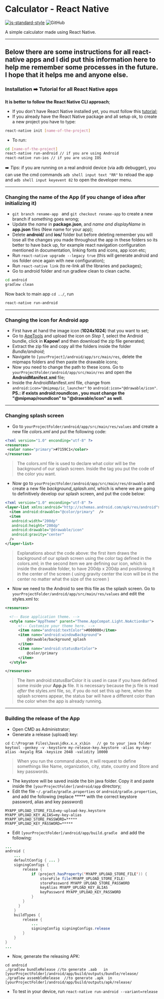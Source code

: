 # Calculator - React Native
[![js-standard-style](https://img.shields.io/badge/code%20style-standard-brightgreen.svg?style=flat)](https://github.com/feross/standard)
![GitHub](https://img.shields.io/github/license/Guilospanck/calculator-react-native)

A simple calculator made using React Native.

---

## Below there are some instructions for all react-native apps and I did put this information here to help me remember some processes in the future. I hope that it helps me and anyone else.

### Installation :arrow_right: Tutorial for all React Native apps
<b>It is better to follow the React Native CLI approach</b>;
- If you don't have React Native installed yet, you must follow this [tutorial](https://facebook.github.io/react-native/docs/getting-started);  
- If you already have the React Native package and all setup ok, to create a new project you have to type:
```bash
react-native init [name-of-the-project]
```
- To run:
```bash
cd [name-of-the-project]
react-native run-android // if you are using Android
react-native run-ios // if you are using IOS
```
:arrow_right: _*Tips*_: if you are running on a real android device (via adb debugger), you can use the cmd commands ```adb shell input text "RR"``` to reload the app and ```adb shell input keyevent 82``` to open the developer menu.

---

### Changing the name of the App (if you change of idea after initializing it)
 - ```git branch rename-app ``` and ``` git checkout rename-app ``` to create a new branch if something goes wrong;
 - Update the <i>name</i> in <b>package.json</b>, and <i>name and displayName</i> in <b>app.json</b> files (New name for your app);
 - Delete <b>android/</b> and <b>ios/</b> folder but before deleting remember you will lose all the changes you made throughout the app in these folders so its better to have back up, for example react navigation configuration mentioned in documentation, linking fonts and icons, app icon etc;
 - Run ``` react-native upgrade --legacy true ``` (this will generate android and ios folder once again with new configuration);
 - Run ``` react-native link ``` (to re-link all the libraries and packages);
 - Go to android folder and run gradlew clean to clean cache.
 ```bash
 cd android 
 gradlew clean 
 ```
Now back to main app <code>cd ../</code>, run
```bash
react-native run-android
```

---
 
 ### Changing the icon for Android app
  - First have at hand the image icon (<b>1024x1024</b>) that you want to set;
  - Go to [ApeTools](https://apetools.webprofusion.com/#/tools/imagegorilla) and upload the icon on <i>Step 1</i>, select the Android bundle, click in <b>Kapow!</b> and then download the zip file generated;
  - Extract the zip file and copy all the folders inside the folder <i>Bundle/android</i>;
  - Navigate to ``` [yourProject]/android/app/src/main/res ```, delete the mipmaps folders and then paste the drawable icons;
  - Now you need to change the path to these icons. Go to ``` yourProjectFolder/android/app/src/main/res ``` and open the <b>AndroidManifest.xml</b> file;
  - Inside the AndroidManifest.xml file, change from ``` android:icon="@mipmap/ic_launcher" ``` to ``` android:icon="@drawable/icon" ```. <b>PS.: if exists android:roundIcon , you must change the "@mipmap/roundIcon" to "@drawable/icon" as well</b>.
  
  ---
  
  ### Changing splash screen
  - Go to ``` yourProjectFolder/android/app/src/main/res/values ``` and create a new file <i>colors.xml</i> and put the following code:
  ```xml
  <?xml version="1.0" enconding="utf-8" ?>
  <resources>
   <color name="primary">#7159C1</color>
  </resources>
  ```
  > The colors.xml file is used to declare what color will be the background of our splash screen. Inside the tag <color></color> you put the code of the color you want.
  - Now go to ``` yourProjectFolder/android/app/src/main/res/drawable ``` and create a new file <i>background_splash.xml</i>, which is where we are going to definitively develop our splash screen, and put the code below:
  ```xml
  <?xml version="1.0" enconding="utf-8" ?>
  <layer-list xmlns:android="http://schemas.android.com/apk/res/android">
    <item android:drawable="@color/primary"  />
    <item 
     android:width="200dp"
     android:height="200dp"
     android:drawable="@drawable/icon"
     android:gravity="center"    
    />   
  </layer-list>  
  ```
  > Explanations about the code above: the first item draws the background of our splash screen using the color tag defined in the colors.xml; in the second item we are defining our icon, which is inside the drawable folder, to have 200dp x 200dp and positioning it in the center of the screen ( using gravity center the icon will be in the center no matter what the size of the screen )
  - Now we need to the Android to see this file as the splash screen. Go to ``` yourProjectFolder/android/app/src/main/res/values ``` and edit the styles.xml to:
  ```xml
  <resources>

    <!-- Base application theme. -->
    <style name="AppTheme" parent="Theme.AppCompat.Light.NoActionBar">
        <!-- Customize your theme here. -->
        <item name="android:textColor">#000000</item>
        <item name="android:windowBackground">
            @drawable/background_splash
        </item>
        <item name="android:statusBarColor">
            @color/primary
        </item>
    </style>

</resources>
  ```
> The item android:statusBarColor it is used in case if you have defined some <StatusBar barStyle="light-content" backgroundColor="#7159C1"></StatusBar> inside your <b>App.js</b> file. It is necessary because the js file is read <i>after</i> the styles.xml file, so, if you do not set this up here, when the splash screens appear, the status bar will have a different color than the color when the app is already running.

---

### Building the release of the App
- Open CMD as Administrator;
- Generate a release (upload) key:
```
cd C:\Program Files\Java\jdkx.x.x_x\bin   // go to your java folder
keytool -genkey -v -keystore my-release-key.keystore -alias my-key-alias -keyalg RSA -keysize 2048 -validity 10000
```
> When you run the command above, it will request to define somethings like Name, organization, city, state, country and Store and key passwords. 
- The keystore will be saved inside the bin java folder. Copy it and paste inside the ``` [yourProjectFolder]/android/app ``` directory;
- Edit the file ``` ~/.gradle/gradle.properties ``` or ``` android/gradle.properties ```, and add the following (replace ***** with the correct keystore password, alias and key password)
```
MYAPP_UPLOAD_STORE_FILE=my-upload-key.keystore
MYAPP_UPLOAD_KEY_ALIAS=my-key-alias
MYAPP_UPLOAD_STORE_PASSWORD=*****
MYAPP_UPLOAD_KEY_PASSWORD=*****
```
- Edit ```[yourProjectFolder]/android/app/build.gradle ``` and add the following:
```java
...
android {
    ...
    defaultConfig { ... }
    signingConfigs {
        release {
            if (project.hasProperty('MYAPP_UPLOAD_STORE_FILE')) {
                storeFile file(MYAPP_UPLOAD_STORE_FILE)
                storePassword MYAPP_UPLOAD_STORE_PASSWORD
                keyAlias MYAPP_UPLOAD_KEY_ALIAS
                keyPassword MYAPP_UPLOAD_KEY_PASSWORD
            }
        }
      }
    }
    buildTypes {
        release {
            ...
            signingConfig signingConfigs.release
        }
    }
}
...

```
- Now, generate the releasing APK:
```
cd android
./gradlew bundleRelease //to generate .aab   in [yourProjectFolder]/android/app/build/outputs/bundle/release/
./gradlew assembleRelease  //to generate .apk  in [yourProjectFolder]/android/app/build/outputs/apk/release/
```
- To test in your device, run ``` react-native run-android --variant=release ```
